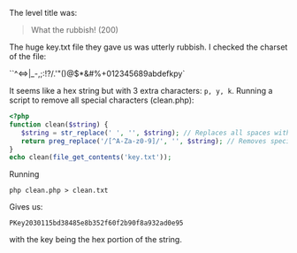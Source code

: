 The level title was:

>What the rubbish! (200)

The huge key.txt file they gave us was utterly rubbish. I checked the charset of the file:

``^<=>|_-,;:!?/.'"()@$*\&#%+012345689abdefkpy`

It seems like a hex string but with 3 extra characters: `p, y, k`. Running a script to remove
all special characters (clean.php):

```php
<?php
function clean($string) {
   $string = str_replace(' ', '', $string); // Replaces all spaces with hyphens.
   return preg_replace('/[^A-Za-z0-9]/', '', $string); // Removes special chars.
}
echo clean(file_get_contents('key.txt'));
```

Running

`php clean.php > clean.txt`

Gives us:

`PKey2030115bd38485e8b352f60f2b90f8a932ad0e95`

with the key being the hex portion of the string.